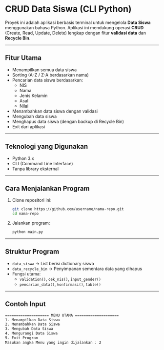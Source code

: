 # CRUD Data Siswa (CLI Python)

Proyek ini adalah aplikasi berbasis terminal untuk mengelola **Data Siswa** menggunakan bahasa Python. Aplikasi ini mendukung operasi **CRUD** (Create, Read, Update, Delete) lengkap dengan fitur **validasi data** dan **Recycle Bin**.

---

## Fitur Utama

- Menampilkan semua data siswa
- Sorting (A-Z / Z-A berdasarkan nama)
- Pencarian data siswa berdasarkan:
  - NIS
  - Nama
  - Jenis Kelamin
  - Asal
  - Nilai
- Menambahkan data siswa dengan validasi
- Mengubah data siswa
- Menghapus data siswa (dengan backup di Recycle Bin)
- Exit dari aplikasi

---

## Teknologi yang Digunakan

- Python 3.x
- CLI (Command Line Interface)
- Tanpa library eksternal

---

## Cara Menjalankan Program

1. Clone repositori ini:
    ```bash
    git clone https://github.com/username/nama-repo.git
    cd nama-repo
    ```

2. Jalankan program:
    ```bash
    python main.py
    ```

---

## Struktur Program

- `data_siswa` → List berisi dictionary siswa
- `data_recycle_bin` → Penyimpanan sementara data yang dihapus
- Fungsi utama:
  - `validation()`, `cek_nis()`, `input_gender()`
  - `pencarian_data()`, `konfirmasi()`, `table()`

---

## Contoh Input

```bash
==================== MENU UTAMA ====================
1. Menampilkan Data Siswa
2. Menambahkan Data Siswa
3. Mengubah Data Siswa
4. Mengurangi Data Siswa
5. Exit Program
Masukan angka Menu yang ingin dijalankan : 2
